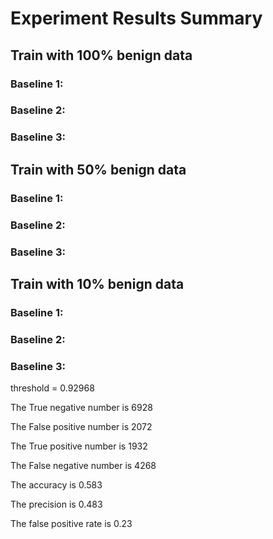 # Experiment Results Summary

## Train with 100% benign data

### Baseline 1:

### Baseline 2:

### Baseline 3:

## Train with 50% benign data

### Baseline 1:

### Baseline 2:

### Baseline 3:

## Train with 10% benign data

### Baseline 1:

### Baseline 2:

### Baseline 3:

threshold = 0.92968

The True negative number is 6928 

The False positive number is 2072 

The True positive number is 1932 

The False negative number is 4268

The accuracy is 0.583 

The precision is 0.483 

The false positive rate is 0.23

